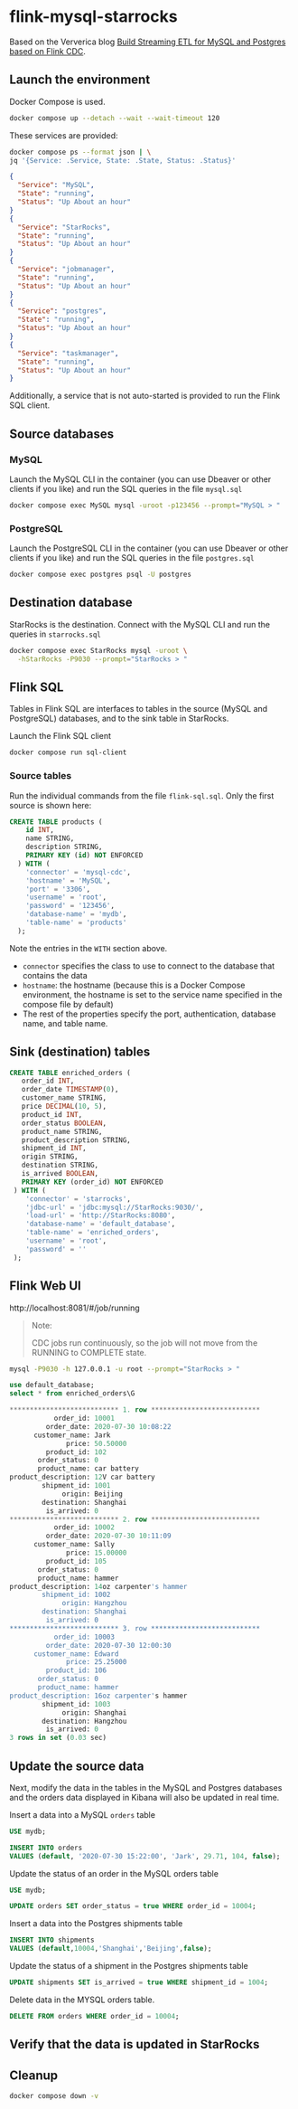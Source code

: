 # flink-mysql-starrocks

Based on the Ververica blog [Build Streaming ETL for MySQL and Postgres based on Flink CDC](https://www.ververica.com/blog/how-to-guide-build-streaming-etl-for-mysql-and-postgres-based-on-flink-cdc).

## Launch the environment

Docker Compose is used.

```bash
docker compose up --detach --wait --wait-timeout 120
```

These services are provided:

```bash
docker compose ps --format json | \
jq '{Service: .Service, State: .State, Status: .Status}'
```

```json
{
  "Service": "MySQL",
  "State": "running",
  "Status": "Up About an hour"
}
{
  "Service": "StarRocks",
  "State": "running",
  "Status": "Up About an hour"
}
{
  "Service": "jobmanager",
  "State": "running",
  "Status": "Up About an hour"
}
{
  "Service": "postgres",
  "State": "running",
  "Status": "Up About an hour"
}
{
  "Service": "taskmanager",
  "State": "running",
  "Status": "Up About an hour"
}
```

Additionally, a service that is not auto-started is provided to run the Flink SQL client.

## Source databases

### MySQL

Launch the MySQL CLI in the container (you can use Dbeaver or other clients if you like) and run the SQL queries in the file `mysql.sql`

```bash
docker compose exec MySQL mysql -uroot -p123456 --prompt="MySQL > "
```

### PostgreSQL

Launch the PostgreSQL CLI in the container (you can use Dbeaver or other clients if you like) and run the SQL queries in the file `postgres.sql`

```bash
docker compose exec postgres psql -U postgres
```

## Destination database

StarRocks is the destination. Connect with the MySQL CLI and run the queries in `starrocks.sql`

```bash
docker compose exec StarRocks mysql -uroot \
  -hStarRocks -P9030 --prompt="StarRocks > "
```
## Flink SQL

Tables in Flink SQL are interfaces to tables in the source (MySQL and PostgreSQL) databases, and to the sink table in StarRocks.

Launch the Flink SQL client

```bash
docker compose run sql-client
```
### Source tables

Run the individual commands from the file `flink-sql.sql`. Only the first source is shown here:

```sql
CREATE TABLE products (
    id INT,
    name STRING,
    description STRING,
    PRIMARY KEY (id) NOT ENFORCED
  ) WITH (
    'connector' = 'mysql-cdc',
    'hostname' = 'MySQL',
    'port' = '3306',
    'username' = 'root',
    'password' = '123456',
    'database-name' = 'mydb',
    'table-name' = 'products'
  );
```

Note the entries in the `WITH` section above.

- `connector` specifies the class to use to connect to the database that contains the data
- `hostname`: the hostname (because this is a Docker Compose environment, the hostname is set to the service name specified in the compose file by default)
- The rest of the properties specify the port, authentication, database name, and table name.

## Sink (destination) tables

```sql
CREATE TABLE enriched_orders (
   order_id INT,
   order_date TIMESTAMP(0),
   customer_name STRING,
   price DECIMAL(10, 5),
   product_id INT,
   order_status BOOLEAN,
   product_name STRING,
   product_description STRING,
   shipment_id INT,
   origin STRING,
   destination STRING,
   is_arrived BOOLEAN,
   PRIMARY KEY (order_id) NOT ENFORCED
 ) WITH (
    'connector' = 'starrocks',
    'jdbc-url' = 'jdbc:mysql://StarRocks:9030/',
    'load-url' = 'http://StarRocks:8080',
    'database-name' = 'default_database',
    'table-name' = 'enriched_orders',
    'username' = 'root',
    'password' = ''
 );
```

## Flink Web UI

http://localhost:8081/#/job/running

> Note:
>
> CDC jobs run continuously, so the job will not move from the RUNNING to COMPLETE state.

```bash
mysql -P9030 -h 127.0.0.1 -u root --prompt="StarRocks > "
```

```sql
use default_database;
select * from enriched_orders\G
```

```sql
*************************** 1. row ***************************
           order_id: 10001
         order_date: 2020-07-30 10:08:22
      customer_name: Jark
              price: 50.50000
         product_id: 102
       order_status: 0
       product_name: car battery
product_description: 12V car battery
        shipment_id: 1001
             origin: Beijing
        destination: Shanghai
         is_arrived: 0
*************************** 2. row ***************************
           order_id: 10002
         order_date: 2020-07-30 10:11:09
      customer_name: Sally
              price: 15.00000
         product_id: 105
       order_status: 0
       product_name: hammer
product_description: 14oz carpenter's hammer
        shipment_id: 1002
             origin: Hangzhou
        destination: Shanghai
         is_arrived: 0
*************************** 3. row ***************************
           order_id: 10003
         order_date: 2020-07-30 12:00:30
      customer_name: Edward
              price: 25.25000
         product_id: 106
       order_status: 0
       product_name: hammer
product_description: 16oz carpenter's hammer
        shipment_id: 1003
             origin: Shanghai
        destination: Hangzhou
         is_arrived: 0
3 rows in set (0.03 sec)
```

## Update the source data

Next, modify the data in the tables in the MySQL and Postgres databases and the orders data displayed in Kibana will also be updated in real time.

Insert a data into a MySQL `orders` table

```sql
USE mydb;

INSERT INTO orders
VALUES (default, '2020-07-30 15:22:00', 'Jark', 29.71, 104, false);
```

Update the status of an order in the MySQL orders table

```sql
USE mydb;

UPDATE orders SET order_status = true WHERE order_id = 10004;
```

Insert a data into the Postgres shipments table

```sql
INSERT INTO shipments
VALUES (default,10004,'Shanghai','Beijing',false);
```

Update the status of a shipment in the Postgres shipments table

```sql
UPDATE shipments SET is_arrived = true WHERE shipment_id = 1004;
```

Delete data in the MYSQL orders table.

```sql
DELETE FROM orders WHERE order_id = 10004;
```

## Verify that the data is updated in StarRocks

## Cleanup

```bash
docker compose down -v
```
